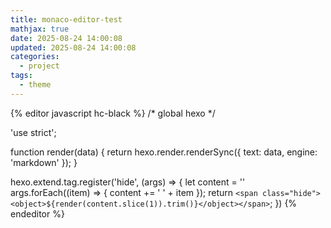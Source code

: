 ```yaml
---
title: monaco-editor-test
mathjax: true
date: 2025-08-24 14:00:08
updated: 2025-08-24 14:00:08
categories:
  - project
tags:
  - theme
---
```


{% editor javascript hc-black %}
/* global hexo */

'use strict';

function render(data) {
    return hexo.render.renderSync({ text: data, engine: 'markdown' });
}

hexo.extend.tag.register('hide', (args) => {
    let content = ''
    args.forEach((item) => {
        content += ' ' + item
    });
    return `<span class="hide"><object>${render(content.slice(1)).trim()}</object></span>`;
})
{% endeditor %}
